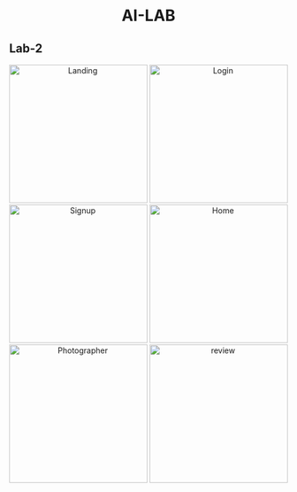<h1 align="center">
<br>
AI-LAB
</h1>

## Lab-2

<p align="center">
  <img src="screenshots/Landing1.png" width="250" alt="Landing">
  <img src="screenshots/Login1.png" width="250" alt="Login">
  <img src="screenshots/SignUp1.png" width="250" alt="Signup">
  <img src="screenshots/Home1.png" width="250" alt="Home">
  <img src="screenshots/Prompt1.png" width="250" alt="Photographer">
  <img src="screenshots/Single1.png" width="250" alt="review">
</p>
